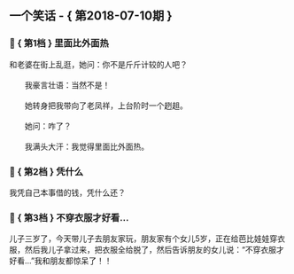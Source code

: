 ## 一个笑话 - { 第2018-07-10期 }
</hr>

### :jack_o_lantern: { 第1档 } 里面比外面热
和老婆在街上乱逛，她问：你不是斤斤计较的人吧？<br/><br/>　　我豪言壮语：当然不是！<br/><br/>　　她转身把我带向了老凤祥，上台阶时一个趔趄。<br/><br/>　　她问：咋了？<br/><br/>　　我满头大汗：我觉得里面比外面热。


### :jack_o_lantern: { 第2档 } 凭什么
我凭自己本事借的钱，凭什么还？


### :jack_o_lantern: { 第3档 } 不穿衣服才好看…
儿子三岁了，今天带儿子去朋友家玩，朋友家有个女儿5岁，正在给芭比娃娃穿衣服，然后我儿子拿过来，把衣服全给脱了，然后告诉朋友的女儿说：“不穿衣服才好看…”我和朋友都惊呆了！！

